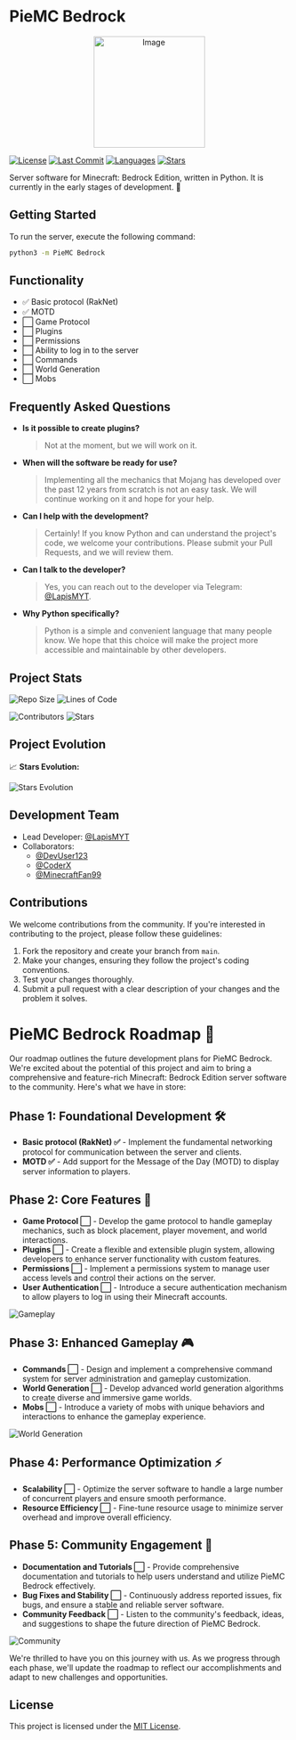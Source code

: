 <p align="center">
  <h1>PieMC Bedrock</h1>
</p>

<p align="center">
  <img src="https://i.ibb.co/ws95McC/apple-pie-slice-scaled-64x-pngcrushed-1.png" alt="Image" width="200" height="200" />
</p>


[![License](https://img.shields.io/badge/license-MIT-blue.svg)](https://github.com/lapismyt/PieMC_Bedrock/blob/main/LICENSE)
[![Last Commit](https://img.shields.io/github/last-commit/lapismyt/PieMC_Bedrock)](https://github.com/lapismyt/PieMC_Bedrock/commits/main)
[![Languages](https://img.shields.io/github/languages/count/lapismyt/PieMC_Bedrock)](https://github.com/lapismyt/PieMC_Bedrock)
[![Stars](https://img.shields.io/github/stars/lapismyt/PieMC_Bedrock?style=social)](https://github.com/lapismyt/PieMC_Bedrock/stargazers)

Server software for Minecraft: Bedrock Edition, written in Python. It is currently in the early stages of development. 🚧

## Getting Started

To run the server, execute the following command:

```bash
python3 -m PieMC Bedrock
```

## Functionality

- ✅ Basic protocol (RakNet)
- ✅ MOTD
- ⬜ Game Protocol
- ⬜ Plugins
- ⬜ Permissions
- ⬜ Ability to log in to the server
- ⬜ Commands
- ⬜ World Generation
- ⬜ Mobs

## Frequently Asked Questions

- **Is it possible to create plugins?**
  > Not at the moment, but we will work on it.

- **When will the software be ready for use?**
  > Implementing all the mechanics that Mojang has developed over the past 12 years from scratch is not an easy task. We will continue working on it and hope for your help.

- **Can I help with the development?**
  > Certainly! If you know Python and can understand the project's code, we welcome your contributions. Please submit your Pull Requests, and we will review them.

- **Can I talk to the developer?**
  > Yes, you can reach out to the developer via Telegram: [@LapisMYT](https://t.me/LapisMYT).

- **Why Python specifically?**
  > Python is a simple and convenient language that many people know. We hope that this choice will make the project more accessible and maintainable by other developers.

## Project Stats

![Repo Size](https://img.shields.io/github/repo-size/lapismyt/PieMC_Bedrock)
![Lines of Code](https://img.shields.io/tokei/lines/github/lapismyt/PieMC_Bedrock)

![Contributors](https://img.shields.io/github/contributors/lapismyt/PieMC_Bedrock)
![Stars](https://img.shields.io/github/stars/lapismyt/PieMC_Bedrock?style=social)

## Project Evolution

📈 **Stars Evolution:**

![Stars Evolution](https://starchart.cc/lapismyt/PieMC_Bedrock.svg)

## Development Team

- Lead Developer: [@LapisMYT](https://github.com/lapismyt)
- Collaborators:
  - [@DevUser123](https://github.com/DevUser123)
  - [@CoderX](https://github.com/CoderX)
  - [@MinecraftFan99](https://github.com/MinecraftFan99)

## Contributions

We welcome contributions from the community. If you're interested in contributing to the project, please follow these guidelines:

1. Fork the repository and create your branch from `main`.
2. Make your changes, ensuring they follow the project's coding conventions.
3. Test your changes thoroughly.
4. Submit a pull request with a clear description of your changes and the problem it solves.

# PieMC Bedrock Roadmap 🚀

Our roadmap outlines the future development plans for PieMC Bedrock. We're excited about the potential of this project and aim to bring a comprehensive and feature-rich Minecraft: Bedrock Edition server software to the community. Here's what we have in store:

## Phase 1: Foundational Development 🛠️

- **Basic protocol (RakNet) ✅** - Implement the fundamental networking protocol for communication between the server and clients.
- **MOTD ✅** - Add support for the Message of the Day (MOTD) to display server information to players.

## Phase 2: Core Features 🌟

- **Game Protocol ⬜** - Develop the game protocol to handle gameplay mechanics, such as block placement, player movement, and world interactions.
- **Plugins ⬜** - Create a flexible and extensible plugin system, allowing developers to enhance server functionality with custom features.
- **Permissions ⬜** - Implement a permissions system to manage user access levels and control their actions on the server.
- **User Authentication ⬜** - Introduce a secure authentication mechanism to allow players to log in using their Minecraft accounts.

![Gameplay](https://i.ibb.co/Lxsqp61/472875-Minecraft-shaders-video-games-screen-shot.jpg)

## Phase 3: Enhanced Gameplay 🎮

- **Commands ⬜** - Design and implement a comprehensive command system for server administration and gameplay customization.
- **World Generation ⬜** - Develop advanced world generation algorithms to create diverse and immersive game worlds.
- **Mobs ⬜** - Introduce a variety of mobs with unique behaviors and interactions to enhance the gameplay experience.

![World Generation](https://whatifgaming.com/wp-content/uploads/2022/07/TOP-15-MINECRAFT-SHADES-.png)

## Phase 4: Performance Optimization ⚡

- **Scalability ⬜** - Optimize the server software to handle a large number of concurrent players and ensure smooth performance.
- **Resource Efficiency ⬜** - Fine-tune resource usage to minimize server overhead and improve overall efficiency.

## Phase 5: Community Engagement 🤝

- **Documentation and Tutorials ⬜** - Provide comprehensive documentation and tutorials to help users understand and utilize PieMC Bedrock effectively.
- **Bug Fixes and Stability ⬜** - Continuously address reported issues, fix bugs, and ensure a stable and reliable server software.
- **Community Feedback ⬜** - Listen to the community's feedback, ideas, and suggestions to shape the future direction of PieMC Bedrock.

![Community](https://i.ytimg.com/vi/oXKVfLTrdBM/maxresdefault.jpg)

We're thrilled to have you on this journey with us. As we progress through each phase, we'll update the roadmap to reflect our accomplishments and adapt to new challenges and opportunities.

## License

This project is licensed under the [MIT License](https://github.com/lapismyt/PieMC_Bedrock/blob/main/LICENSE).
